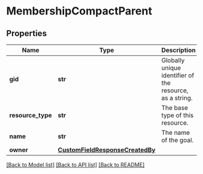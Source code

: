# MembershipCompactParent

## Properties
Name | Type | Description | Notes
------------ | ------------- | ------------- | -------------
**gid** | **str** | Globally unique identifier of the resource, as a string. | [optional] 
**resource_type** | **str** | The base type of this resource. | [optional] 
**name** | **str** | The name of the goal. | [optional] 
**owner** | [**CustomFieldResponseCreatedBy**](CustomFieldResponseCreatedBy.md) |  | [optional] 

[[Back to Model list]](../README.md#documentation-for-models) [[Back to API list]](../README.md#documentation-for-api-endpoints) [[Back to README]](../README.md)

